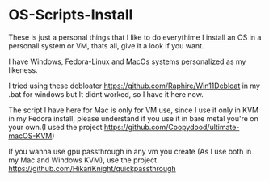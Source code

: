 # OS-Scripts-Install
These is just a personal things that I like to do everythime I install an OS in a personall system or VM, thats all, give it a look if you want.

I have Windows, Fedora-Linux and MacOs systems personalized as my likeness.

I tried using these debloater https://github.com/Raphire/Win11Debloat in my .bat for windows but It didnt worked, so I have it here now.

The script I have here for Mac is only for VM use, since I use it only in KVM in my Fedora install, please understand if you use it in bare metal you're on your own.(I used the project https://github.com/Coopydood/ultimate-macOS-KVM)

If you wanna use gpu passthrough in any vm you create (As I use both in my Mac and Windows KVM), use the project https://github.com/HikariKnight/quickpassthrough
